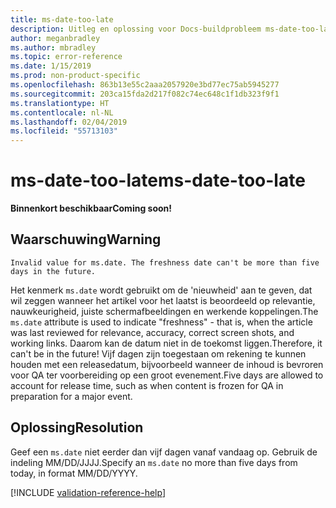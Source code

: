 ```yaml
---
title: ms-date-too-late
description: Uitleg en oplossing voor Docs-buildprobleem ms-date-too-late
author: meganbradley
ms.author: mbradley
ms.topic: error-reference
ms.date: 1/15/2019
ms.prod: non-product-specific
ms.openlocfilehash: 863b13e55c2aaa2057920e3bd77ec75ab5945277
ms.sourcegitcommit: 203ca15fda2d217f082c74ec648c1f1db323f9f1
ms.translationtype: HT
ms.contentlocale: nl-NL
ms.lasthandoff: 02/04/2019
ms.locfileid: "55713103"
---
```

# <a name="ms-date-too-late"></a><span data-ttu-id="cca8e-103">ms-date-too-late</span><span class="sxs-lookup"><span data-stu-id="cca8e-103">ms-date-too-late</span></span>

<span data-ttu-id="cca8e-104">**Binnenkort beschikbaar**</span><span class="sxs-lookup"><span data-stu-id="cca8e-104">**Coming soon!**</span></span>

## <a name="warning"></a><span data-ttu-id="cca8e-105">Waarschuwing</span><span class="sxs-lookup"><span data-stu-id="cca8e-105">Warning</span></span>

`Invalid value for ms.date. The freshness date can't be more than five days in the future.`

<span data-ttu-id="cca8e-106">Het kenmerk `ms.date` wordt gebruikt om de 'nieuwheid' aan te geven, dat wil zeggen wanneer het artikel voor het laatst is beoordeeld op relevantie, nauwkeurigheid, juiste schermafbeeldingen en werkende koppelingen.</span><span class="sxs-lookup"><span data-stu-id="cca8e-106">The `ms.date` attribute is used to indicate "freshness" - that is, when the article was last reviewed for relevance, accuracy, correct screen shots, and working links.</span></span> <span data-ttu-id="cca8e-107">Daarom kan de datum niet in de toekomst liggen.</span><span class="sxs-lookup"><span data-stu-id="cca8e-107">Therefore, it can't be in the future!</span></span> <span data-ttu-id="cca8e-108">Vijf dagen zijn toegestaan om rekening te kunnen houden met een releasedatum, bijvoorbeeld wanneer de inhoud is bevroren voor QA ter voorbereiding op een groot evenement.</span><span class="sxs-lookup"><span data-stu-id="cca8e-108">Five days are allowed to account for release time, such as when content is frozen for QA in preparation for a major event.</span></span>

## <a name="resolution"></a><span data-ttu-id="cca8e-109">Oplossing</span><span class="sxs-lookup"><span data-stu-id="cca8e-109">Resolution</span></span>

<span data-ttu-id="cca8e-110">Geef een `ms.date` niet eerder dan vijf dagen vanaf vandaag op. Gebruik de indeling MM/DD/JJJJ.</span><span class="sxs-lookup"><span data-stu-id="cca8e-110">Specify an `ms.date` no more than five days from today, in format MM/DD/YYYY.</span></span>

<!--make sure to add this file to your includes folder and verify the path-->
[!INCLUDE [validation-reference-help](includes/validation-reference-help.md)]
